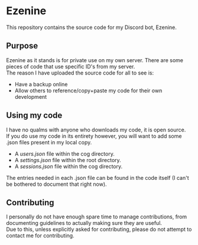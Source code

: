 # **Ezenine**
This repository contains the source code for my Discord bot, Ezenine.

## Purpose
Ezenine as it stands is for private use on my own server. There are some pieces of code that use specific ID's from my server.  
The reason I have uploaded the source code for all to see is:  
* Have a backup online  
* Allow others to reference/copy+paste my code for their own development  

## Using my code
I have no qualms with anyone who downloads my code, it is open source.  
If you do use my code in its entirety however, you will want to add some .json files present in my local copy.  
* A _users.json_ file within the cog directory.
* A _settings.json_ file within the root directory.
* A _sessions.json_ file within the cog directory.  

The entries needed in each .json file can be found in the code itself (I can't be bothered to document that right now).

## Contributing
I personally do not have enough spare time to manage contributions, from documenting guidelines to actually making sure they are useful.  
Due to this, unless explicitly asked for contributing, please do not attempt to contact me for contributing.
